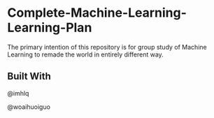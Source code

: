 # Complete-Machine-Learning-Learning-Plan

The primary intention of this repository is for group study of Machine Learning to remade the world in entirely different way.

## Built With

@imhlq

@woaihuoiguo